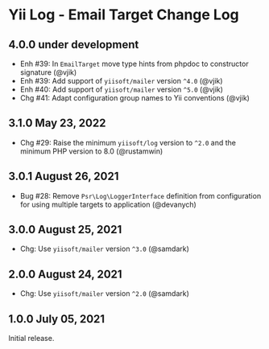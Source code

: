 # Yii Log - Email Target Change Log

## 4.0.0 under development

- Enh #39: In `EmailTarget` move type hints from phpdoc to constructor signature (@vjik)
- Enh #39: Add support of `yiisoft/mailer` version `^4.0` (@vjik)
- Enh #40: Add support of `yiisoft/mailer` version `^5.0` (@vjik)
- Chg #41: Adapt configuration group names to Yii conventions (@vjik)

## 3.1.0 May 23, 2022

- Chg #29: Raise the minimum `yiisoft/log` version to `^2.0` and the minimum PHP version to 8.0 (@rustamwin)

## 3.0.1 August 26, 2021

- Bug #28: Remove `Psr\Log\LoggerInterface` definition from configuration for using multiple targets 
  to application (@devanych)

## 3.0.0 August 25, 2021

- Chg: Use `yiisoft/mailer` version `^3.0` (@samdark)

## 2.0.0 August 24, 2021

- Chg: Use `yiisoft/mailer` version `^2.0` (@samdark)

## 1.0.0 July 05, 2021

Initial release.
